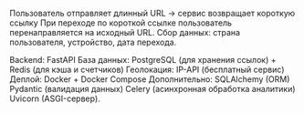 Пользователь отправляет длинный URL → сервис возвращает короткую ссылку
При переходе по короткой ссылке пользователь перенаправляется на исходный URL.
Сбор данных: страна пользователя, устройство, дата перехода.

Backend: FastAPI
База данных: PostgreSQL (для хранения ссылок) + Redis (для кэша и счетчиков)
Геолокация: IP-API (бесплатный сервис)
Деплой: Docker + Docker Compose
Дополнительно:
SQLAlchemy (ORM)
Pydantic (валидация данных)
Celery (асинхронная обработка аналитики)
Uvicorn (ASGI-сервер).
